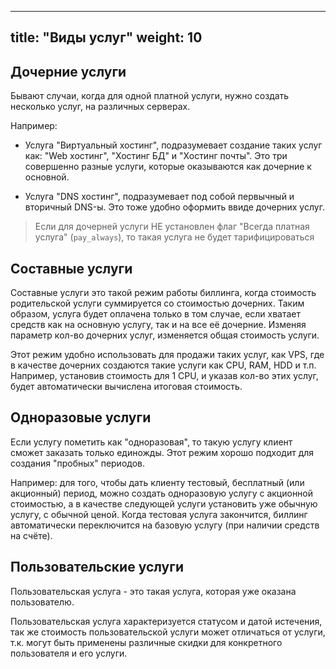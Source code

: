 
---
title: "Виды услуг"
weight: 10
---


## Дочерние услуги

Бывают случаи, когда для одной платной услуги, нужно создать несколько услуг, на различных серверах.

Например:

- Услуга "Виртуальный хостинг", подразумевает создание таких услуг как: "Web хостинг", "Хостинг БД" и "Хостинг почты".
Это три совершенно разные услуги, которые оказываются как дочерние к основной.

- Услуга "DNS хостинг", подразумевает под собой первычный и вторичный DNS-ы. Это тоже удобно оформить ввиде дочерних услуг.

> Если для дочерней услуги НЕ установлен флаг "Всегда платная услуга" (`pay_always`), то такая услуга не будет тарифицироваться


## Составные услуги

Составные услуги это такой режим работы биллинга, когда стоимость родительской услуги суммируется со стоимостью дочерних.
Таким образом, услуга будет оплачена только в том случае, если хватает средств как на основную услугу, так и на все её дочерние.
Изменяя параметр кол-во дочерних услуг, изменяется общая стоимость услуги.

Этот режим удобно использовать для продажи таких услуг, как VPS, где в качестве дочерних создаются такие услуги как CPU, RAM, HDD и т.п.
Например, установив стоимость для 1 CPU, и указав кол-во этих услуг, будет автоматически вычислена итоговая стоимость.

## Одноразовые услуги

Если услугу пометить как "одноразовая", то такую услугу клиент сможет заказать только единожды. Этот режим хорошо подходит для создания "пробных" периодов.

Например: для того, чтобы дать клиенту тестовый, бесплатный (или акционный) период, можно создать одноразовую услугу с акционной стоимостью,
а в качестве следующей услуги установить уже обычную услугу, с обычной ценой. Когда тестовая услуга закончится, биллинг автоматически переключится на базовую услугу
(при наличии средств на счёте).



## Пользовательские услуги

Пользовательская услуга - это такая услуга, которая уже оказана пользователю.

Пользовательская услуга характеризуется статусом и датой истечения, так же стоимость пользовательской
услуги может отличаться от услуги, т.к. могут быть применены различные скидки для конкретного пользователя и его услуги.






